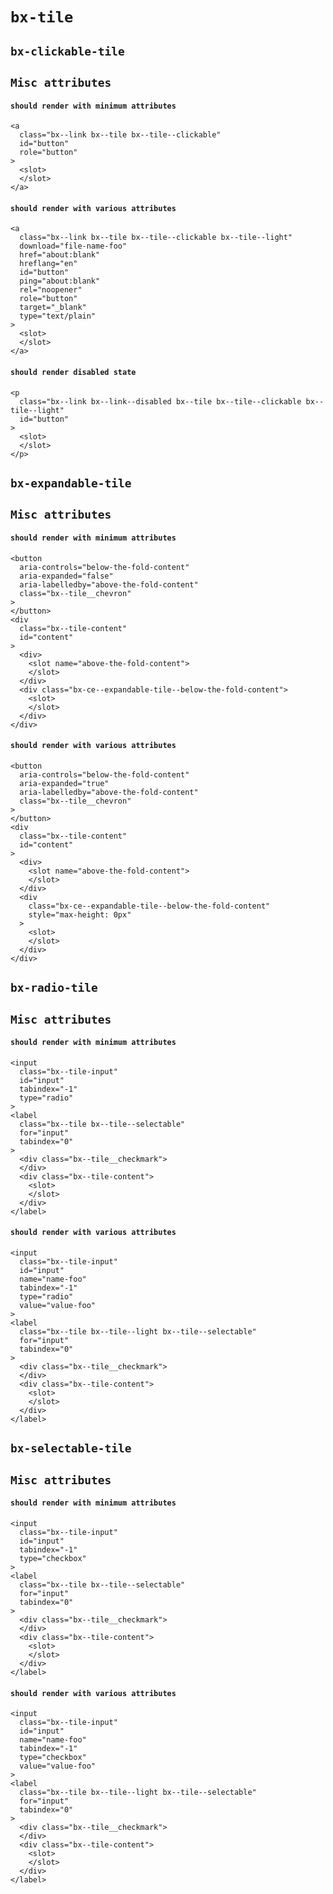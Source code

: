# `bx-tile`

## `bx-clickable-tile`

##   `Misc attributes`

####     `should render with minimum attributes`

```
<a
  class="bx--link bx--tile bx--tile--clickable"
  id="button"
  role="button"
>
  <slot>
  </slot>
</a>

```

####     `should render with various attributes`

```
<a
  class="bx--link bx--tile bx--tile--clickable bx--tile--light"
  download="file-name-foo"
  href="about:blank"
  hreflang="en"
  id="button"
  ping="about:blank"
  rel="noopener"
  role="button"
  target="_blank"
  type="text/plain"
>
  <slot>
  </slot>
</a>

```

####     `should render disabled state`

```
<p
  class="bx--link bx--link--disabled bx--tile bx--tile--clickable bx--tile--light"
  id="button"
>
  <slot>
  </slot>
</p>

```

## `bx-expandable-tile`

##   `Misc attributes`

####     `should render with minimum attributes`

```
<button
  aria-controls="below-the-fold-content"
  aria-expanded="false"
  aria-labelledby="above-the-fold-content"
  class="bx--tile__chevron"
>
</button>
<div
  class="bx--tile-content"
  id="content"
>
  <div>
    <slot name="above-the-fold-content">
    </slot>
  </div>
  <div class="bx-ce--expandable-tile--below-the-fold-content">
    <slot>
    </slot>
  </div>
</div>

```

####     `should render with various attributes`

```
<button
  aria-controls="below-the-fold-content"
  aria-expanded="true"
  aria-labelledby="above-the-fold-content"
  class="bx--tile__chevron"
>
</button>
<div
  class="bx--tile-content"
  id="content"
>
  <div>
    <slot name="above-the-fold-content">
    </slot>
  </div>
  <div
    class="bx-ce--expandable-tile--below-the-fold-content"
    style="max-height: 0px"
  >
    <slot>
    </slot>
  </div>
</div>

```

## `bx-radio-tile`

##   `Misc attributes`

####     `should render with minimum attributes`

```
<input
  class="bx--tile-input"
  id="input"
  tabindex="-1"
  type="radio"
>
<label
  class="bx--tile bx--tile--selectable"
  for="input"
  tabindex="0"
>
  <div class="bx--tile__checkmark">
  </div>
  <div class="bx--tile-content">
    <slot>
    </slot>
  </div>
</label>

```

####     `should render with various attributes`

```
<input
  class="bx--tile-input"
  id="input"
  name="name-foo"
  tabindex="-1"
  type="radio"
  value="value-foo"
>
<label
  class="bx--tile bx--tile--light bx--tile--selectable"
  for="input"
  tabindex="0"
>
  <div class="bx--tile__checkmark">
  </div>
  <div class="bx--tile-content">
    <slot>
    </slot>
  </div>
</label>

```

## `bx-selectable-tile`

##   `Misc attributes`

####     `should render with minimum attributes`

```
<input
  class="bx--tile-input"
  id="input"
  tabindex="-1"
  type="checkbox"
>
<label
  class="bx--tile bx--tile--selectable"
  for="input"
  tabindex="0"
>
  <div class="bx--tile__checkmark">
  </div>
  <div class="bx--tile-content">
    <slot>
    </slot>
  </div>
</label>

```

####     `should render with various attributes`

```
<input
  class="bx--tile-input"
  id="input"
  name="name-foo"
  tabindex="-1"
  type="checkbox"
  value="value-foo"
>
<label
  class="bx--tile bx--tile--light bx--tile--selectable"
  for="input"
  tabindex="0"
>
  <div class="bx--tile__checkmark">
  </div>
  <div class="bx--tile-content">
    <slot>
    </slot>
  </div>
</label>

```

